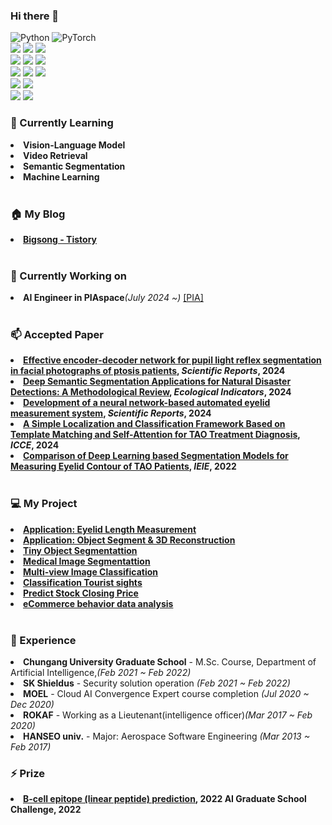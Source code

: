 ### Hi there 👋
![Python](https://img.shields.io/badge/python-#3776AB.svg?style=for-the-badge&logo=Python&logoColor=white)
![PyTorch](https://img.shields.io/badge/PyTorch-%23EE4C2C.svg?style=for-the-badge&logo=PyTorch&logoColor=white)<br>
<img src="https://img.shields.io/badge/Tensorflow-FF6F00?style=flat-square&logo=Tensorflow&logoColor=white"/></a>
<img src="https://img.shields.io/badge/PyTorch-EE4C2C?style=flat-square&logo=PyTorch&logoColor=white"/></a>
<img src="https://img.shields.io/badge/Jupyter-F37626?style=flat-square&logo=Jupyter&logoColor=white"/></a><br>
<img src="https://img.shields.io/badge/Keras-D00000?style=flat-square&logo=Keras&logoColor=white"/></a>
<img src="https://img.shields.io/badge/OpenCV-5C3EE8?style=flat-square&logo=OpenCV&logoColor=white"/></a>
<img src="https://img.shields.io/badge/plotly-3F4F75?style=flat-square&logo=plotly&logoColor=white"/></a><br>
<img src="https://img.shields.io/badge/MySQL-4479A1?style=flat-square&logo=MySQL&logoColor=white"/></a>
<img src="https://img.shields.io/badge/ORACLE-F80000?style=flat-square&logo=Oracle&logoColor=white"/></a>
<img src="https://img.shields.io/badge/MariaDB-003545?style=flat-square&logo=MariaDB&logoColor=white"/></a><br>
<img src="https://img.shields.io/badge/Django-092E20?style=flat-square&logo=Django&logoColor=white"/></a>
<img src="https://img.shields.io/badge/streamlit-FF4B4B?style=flat-square&logo=streamlit&logoColor=white"/><br>
<img src="https://img.shields.io/badge/AWS-232F3E?style=flat-square&logo=amazonwebservices AWS&logoColor=white"/></a>
<img src="https://img.shields.io/badge/Azure-0078D4?style=flat-square&logo=Microsoft Azure&logoColor=white"/></a><br>

<h3><g-emoji class="g-emoji" alias="dizzy" fallback-src="https://github.githubassets.com/images/icons/emoji/unicode/1f4ab.png">🌱</g-emoji> Currently Learning</h3>
<li><strong>Vision-Language Model</strong></li>
<li><strong>Video Retrieval</strong></li>
<li><strong>Semantic Segmentation</strong></li>
<li><strong>Machine Learning</strong></li><br>


<h3><g-emoji class="g-emoji" alias="dizzy" fallback-src="https://github.githubassets.com/images/icons/emoji/unicode/1f4ab.png">🏠</g-emoji> My Blog</h3>
<li><strong><a href="https://bigsong.tistory.com/">Bigsong - Tistory</a></strong></li><br>


<h3><g-emoji class="g-emoji" alias="dizzy" fallback-src="https://github.githubassets.com/images/icons/emoji/unicode/1f4ab.png">🔭</g-emoji> Currently Working on</h3>
<li><strong>AI Engineer in PIAspace</strong><em>(July 2024 ~)</em> <a href="https://www.pia.space"> [PIA]</a></li><br>


<h3><g-emoji class="g-emoji" alias="dizzy" fallback-src="https://github.githubassets.com/images/icons/emoji/unicode/1f4ab.png">📫</g-emoji> Accepted Paper</h3>
<li><strong><a href="https://papers.ssrn.com/sol3/papers.cfm?abstract_id=4705375">Effective encoder-decoder network for pupil light reflex segmentation in facial photographs of ptosis patients</a>, <em>Scientific Reports</em>, 2024</strong></li>
<li><strong><a href="https://www.sciencedirect.com/science/article/pii/S1470160X24005247">Deep Semantic Segmentation Applications for Natural Disaster Detections: A Methodological Review</a>, <em>Ecological Indicators</em>, 2024</strong></li>
<li><strong><a href="https://www.nature.com/articles/s41598-024-51838-6">Development of a neural network-based automated eyelid measurement system</a>, <em>Scientific Reports</em>, 2024</strong></li>
<li><strong><a href="https://ieeexplore.ieee.org/document/10444295">A Simple Localization and Classification Framework Based on Template Matching and Self-Attention for TAO Treatment Diagnosis</a>, <em>ICCE</em>, 2024</strong></li>
<li><strong><a href="https://www.dbpia.co.kr/journal/articleDetail?nodeId=NODE11133134">Comparison of Deep Learning based Segmentation Models for Measuring Eyelid Contour of TAO Patients</a>, <em>IEIE</em>, 2022</strong></li><br>


<h3><g-emoji class="g-emoji" alias="dizzy" fallback-src="https://github.githubassets.com/images/icons/emoji/unicode/1f4ab.png">💻</g-emoji> My Project</h3>
<li><strong><a href="https://github.com/song248/Eyelid-Length">Application: Eyelid Length Measurement</a></strong></li>
<li><strong><a href="https://github.com/song248/Reconstruction">Application: Object Segment & 3D Reconstruction</a></strong></li>
<li><strong><a href="https://github.com/song248/ReflexNet">Tiny Object Segmentattion</a></strong></li>
<li><strong><a href="https://github.com/song248/Medical-Image-Segmentation">Medical Image Segmentattion</a></strong></li>
<li><strong><a href="https://github.com/song248/Multi-view-classification">Multi-view Image Classification</a></strong></li>
<li><strong><a href="https://github.com/song248/Image_Classification_EfficientNet.git">Classification Tourist sights</a></strong></li>
<li><strong><a href="https://github.com/song248/Predict_Stock_Using-LSTM.git">Predict Stock Closing Price</a></strong></li>
<li><strong><a href="https://github.com/song248/eCommerce-behavior-data-analysis.git">eCommerce behavior data analysis</a></strong></li><br>


<h3><g-emoji class="g-emoji" alias="dizzy" fallback-src="https://github.githubassets.com/images/icons/emoji/unicode/1f4ab.png">💫</g-emoji> Experience</h3>
<li><strong>Chungang University Graduate School</strong> - M.Sc. Course, Department of Artificial Intelligence,<em>(Feb 2021 ~ Feb 2022)</em></li>
<li><strong>SK Shieldus</strong> - Security solution operation <em>(Feb 2021 ~ Feb 2022)</em></li>
<li><strong>MOEL</strong> - Cloud AI Convergence Expert course completion <em>(Jul 2020 ~ Dec 2020)</em></li>
<li><strong>ROKAF</strong> - Working as a Lieutenant(intelligence officer)<em>(Mar 2017 ~ Feb 2020)</em></li>
<li><strong>HANSEO univ.</strong> - Major: Aerospace Software Engineering <em>(Mar 2013 ~ Feb 2017)</em></li>


<h3><g-emoji class="g-emoji" alias="dizzy" fallback-src="https://github.githubassets.com/images/icons/emoji/unicode/1f4ab.png">⚡</g-emoji> Prize</h3>
<li><strong><a href="https://www.yna.co.kr/view/PYH20220818139900013">B-cell epitope (linear peptide) prediction</a>, 2022 AI Graduate School Challenge, 2022</strong></li><br>

<!--
**song248/song248** is a ✨ _special_ ✨ repository because its `README.md` (this file) appears on your GitHub profile.

Here are some ideas to get you started:

- 🔭 I’m currently working on ...
- 🌱 I’m currently learning ...
- 👯 I’m looking to collaborate on ...
- 🤔 I’m looking for help with ...
- 💬 Ask me about ...
- 📫 How to reach me: ...
- 😄 Pronouns: ...
- ⚡ Fun fact: ...
-->
